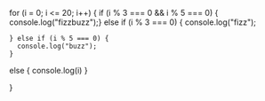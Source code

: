 

for (i = 0; i <= 20; i++) {
  if (i % 3 === 0 && i % 5 === 0) {
    console.log("fizzbuzz");}
 else if (i % 3 === 0) {
      console.log("fizz");


    } else if (i % 5 === 0) {
      console.log("buzz");
    }
  else {
    console.log(i)
  }

}

